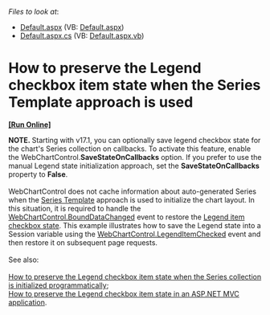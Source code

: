 <!-- default file list -->
*Files to look at*:

* [Default.aspx](./CS/Default.aspx) (VB: [Default.aspx](./VB/Default.aspx))
* [Default.aspx.cs](./CS/Default.aspx.cs) (VB: [Default.aspx.vb](./VB/Default.aspx.vb))
<!-- default file list end -->
# How to preserve the Legend checkbox item state when the Series Template approach is used
<!-- run online -->
**[[Run Online]](https://codecentral.devexpress.com/t470781/)**
<!-- run online end -->


<strong>NOTE. </strong>Starting with v17.1, you can optionally save legend checkbox state for the chart's Series collection on callbacks. To activate this feature, enable the WebChartControl.<strong>SaveStateOnCallbacks</strong> option. If you prefer to use the manual Legend state initialization approach, set the <strong>SaveStateOnCallbacks</strong> property to <strong>False</strong>.<br><br>WebChartControl does not cache information about auto-generated Series when the <a href="https://documentation.devexpress.com/#AspNet/CustomDocument15950">Series Template</a> approach is used to initialize the chart layout. In this situation, it is required to handle the <a href="https://documentation.devexpress.com/#AspNet/DevExpressXtraChartsWebWebChartControl_BoundDataChangedtopic">WebChartControl.BoundDataChanged</a> event to restore the <a href="https://documentation.devexpress.com/#AspNet/CustomDocument16242">Legend item checkbox state</a>. This example illustrates how to save the Legend state into a Session variable using the <a href="https://documentation.devexpress.com/#AspNet/DevExpressXtraChartsWebWebChartControl_LegendItemCheckedtopic">WebChartControl.LegendItemChecked</a> event and then restore it on subsequent page requests.<br><br>See also:<br><br><a href="https://www.devexpress.com/Support/Center/p/T470764">How to preserve the Legend checkbox item state when the Series collection is initialized programmatically</a>; <br><a href="https://www.devexpress.com/Support/Center/p/T504189">How to preserve the Legend checkbox item state in an ASP.NET MVC application</a>.

<br/>


